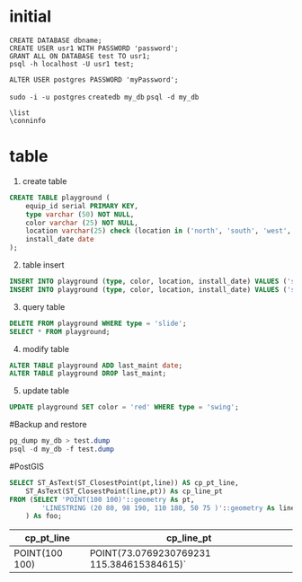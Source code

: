 # initial
`CREATE DATABASE dbname;`  
`CREATE USER usr1 WITH PASSWORD 'password';`  
`GRANT ALL ON DATABASE test TO usr1;`  
`psql -h localhost -U usr1 test;`  

`ALTER USER postgres PASSWORD 'myPassword';`

`sudo -i -u postgres`
`createdb my_db`
`psql -d my_db`

`\list`  
`\conninfo`

# table  
1. create table
```SQL
CREATE TABLE playground (
    equip_id serial PRIMARY KEY,
    type varchar (50) NOT NULL,
    color varchar (25) NOT NULL,
    location varchar(25) check (location in ('north', 'south', 'west', 'east', 'northeast', 'southeast', 'southwest', 'northwest')),
    install_date date
);
```
2. table insert
```SQL
INSERT INTO playground (type, color, location, install_date) VALUES ('slide', 'blue', 'south', '2014-04-28');
INSERT INTO playground (type, color, location, install_date) VALUES ('swing', 'yellow', 'northwest', '2010-08-16');
```
3. query table
```SQL
DELETE FROM playground WHERE type = 'slide';
SELECT * FROM playground;
```

4. modify table
```SQL
ALTER TABLE playground ADD last_maint date;
ALTER TABLE playground DROP last_maint;
```

5. update table
```SQL
UPDATE playground SET color = 'red' WHERE type = 'swing';
```

#Backup and restore
```SQL
pg_dump my_db > test.dump
psql -d my_db -f test.dump
```

#PostGIS
```SQL
SELECT ST_AsText(ST_ClosestPoint(pt,line)) AS cp_pt_line,
	ST_AsText(ST_ClosestPoint(line,pt)) As cp_line_pt
FROM (SELECT 'POINT(100 100)'::geometry As pt,
		'LINESTRING (20 80, 98 190, 110 180, 50 75 )'::geometry As line
	) As foo;
```
|   cp_pt_line   |                cp_line_pt                  |
|----------------|------------------------------------------  |
| POINT(100 100) | POINT(73.0769230769231 115.384615384615)`  |